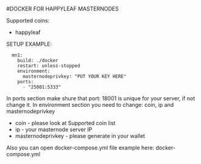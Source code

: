 #DOCKER FOR HAPPYLEAF MASTERNODES

Supported coins:
- happyleaf

SETUP EXAMPLE:

```
  mn1:
    build: ./docker
    restart: unless-stopped
    environment:
      masternodeprivkey: "PUT YOUR KEY HERE"
    ports:    
      - "25001:5333"
```

In ports section make shure that port: 18001 is unique for your server, if not change it.
In environment section you need to change: coin, ip and masternodeprivkey
- coin - please look at Supported coin list 
- ip - your masternode server IP
- masternodeprivkey - please generate in your wallet


Also you can open docker-compose.yml file example here:
docker-compose.yml

